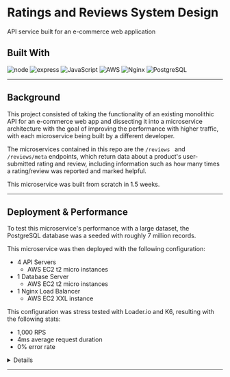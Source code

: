 # Ratings and Reviews System Design

API service built for an e-commerce web application

## Built With
![node](https://img.shields.io/badge/Node.js-43853D?style=for-the-badge&logo=node.js&logoColor=white)
![express](https://img.shields.io/badge/Express.js-000000?style=for-the-badge&logo=express&logoColor=white)
![JavaScript](https://img.shields.io/badge/javascript-%23323330.svg?style=for-the-badge&logo=javascript&logoColor=%23F7DF1E)
![AWS](https://img.shields.io/badge/AWS-%23FF9900.svg?style=for-the-badge&logo=amazon-aws&logoColor=white)
![Nginx](https://img.shields.io/badge/Nginx-brightgreen.svg?style=for-the-badge&logo=Nginx&logoColor=white)
![PostgreSQL](https://img.shields.io/badge/PostgreSQL-blue.svg?style=for-the-badge&logo=postgreSQL=white)

---

## Background

This project consisted of taking the functionality of an existing monolithic API for an e-commerce web app and dissecting it into a microservice architecture with the goal of improving the performance with higher traffic, with each microservice being built by a different developer.

The microservices contained in this repo are the ```/reviews ``` and ```/reviews/meta``` endpoints, which return data about a product's user-submitted rating and review, including information such as how many times a rating/review was reported and marked helpful.

This microservice was built from scratch in 1.5 weeks.

---

## Deployment & Performance

To test this microservice's performance with a large dataset, the PostgreSQL database was a seeded with roughly 7 million records.

This microservice was then deployed with the following configuration: 

- 4 API Servers 
    - AWS EC2 t2 micro instances
- 1 Database Server
    - AWS EC2 t2 micro instances
- 1 Nginx Load Balancer
    - AWS EC2 XXL instance

This configuration was stress tested with Loader.io and K6, resulting with the following stats:

- 1,000 RPS
- 4ms average request duration
- 0% error rate

<details>
	
![sdc-readme](https://user-images.githubusercontent.com/106297124/218958853-8d4fb27e-cbdc-4616-920c-64069d8e8319.png)
	
</details>

---
